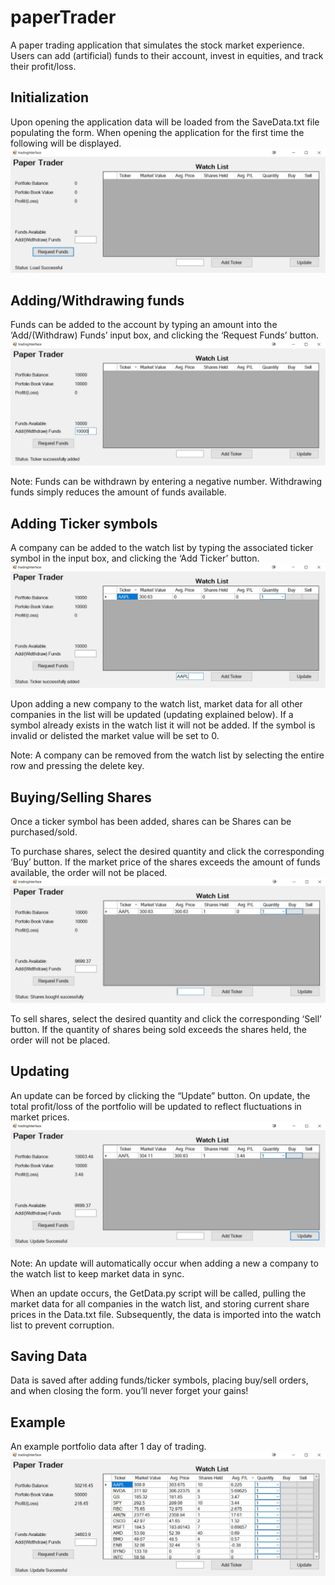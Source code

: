 # paperTrader

A paper trading application that simulates the stock market experience. Users can add (artificial) funds to their account, invest in equities, and track their profit/loss.

## Initialization

Upon opening the application data will be loaded from the SaveData.txt file populating the form. When opening the application for the first time the following will be displayed.
![](ScreenShots/Initalization.JPG)
  
## Adding/Withdrawing funds

Funds can be added to the account by typing an amount into the ‘Add/(Withdraw) Funds’ input box, and clicking the ‘Request Funds’ button.
![](ScreenShots/AddingFunds.JPG)

Note: Funds can be withdrawn by entering a negative number. Withdrawing funds simply reduces the amount of funds available.

## Adding Ticker symbols

A company can be added to the watch list by typing the associated ticker symbol in the input box, and clicking the ‘Add Ticker’ button.
![](ScreenShots/AddingTickerSym.JPG)
  
Upon adding a new company to the watch list, market data for all other companies in the list will be updated (updating explained below). If a symbol already exists in the watch list it will not be added. If the symbol is invalid or delisted the market value will be set to 0. 

Note: A company can be removed from the watch list by selecting the entire row and pressing the delete key.

## Buying/Selling Shares

Once a ticker symbol has been added, shares can be Shares can be purchased/sold.

To purchase shares, select the desired quantity and click the corresponding ‘Buy’ button. If the market price of the shares exceeds the amount of funds available, the order will not be placed.
![](ScreenShots/PurchaseShares.JPG)
  
To sell shares, select the desired quantity and click the corresponding ‘Sell’ button. If the quantity of shares being sold exceeds the shares held, the order will not be placed.

## Updating

An update can be forced by clicking the “Update” button. On update, the total profit/loss of the portfolio will be updated to reflect fluctuations in market prices.
![](ScreenShots/Update.JPG)
  
Note: An update will automatically occur when adding a new a company to the watch list to keep market data in sync.

When an update occurs, the GetData.py script will be called, pulling the market data for all companies in the watch list, and storing current share prices in the Data.txt file. Subsequently, the data is imported into the watch list to prevent corruption.

## Saving Data

Data is saved after adding funds/ticker symbols, placing buy/sell orders, and when closing the form. you’ll never forget your gains!

## Example

An example portfolio data after 1 day of trading.
![](ScreenShots/Sample.JPG)
